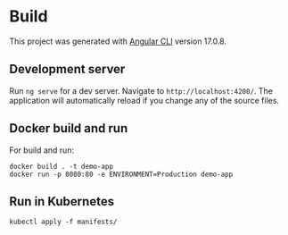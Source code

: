 # Build

This project was generated with [Angular CLI](https://github.com/angular/angular-cli) version 17.0.8.

## Development server

Run `ng serve` for a dev server. Navigate to `http://localhost:4200/`. The application will automatically reload if you change any of the source files.

## Docker build and run

For build and run:

`docker build . -t demo-app`  
`docker run -p 8080:80 -e ENVIRONMENT=Production demo-app`

 ## Run in Kubernetes

`kubectl apply -f manifests/`
